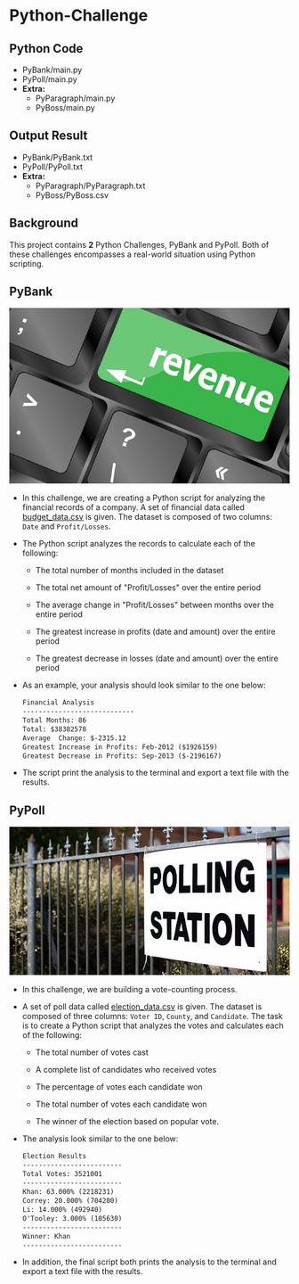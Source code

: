 # Python-Challenge
## Python Code
  * PyBank/main.py
  * PyPoll/main.py
  * **Extra:** 
    * PyParagraph/main.py
    * PyBoss/main.py
## Output Result
  * PyBank/PyBank.txt
  * PyPoll/PyPoll.txt
  * **Extra:** 
    * PyParagraph/PyParagraph.txt
    * PyBoss/PyBoss.csv

## Background

This project contains **2** Python Challenges, PyBank and PyPoll. Both of these challenges encompasses a real-world situation using Python scripting.

## PyBank

![Revenue](Images/revenue-per-lead.jpg)

* In this challenge, we are creating a Python script for analyzing the financial records of a company. A set of financial data called [budget_data.csv](PyBank/Resources/budget_data.csv) is given. The dataset is composed of two columns: `Date` and `Profit/Losses`.

* The Python script analyzes the records to calculate each of the following:

  * The total number of months included in the dataset

  * The total net amount of "Profit/Losses" over the entire period

  * The average change in "Profit/Losses" between months over the entire period

  * The greatest increase in profits (date and amount) over the entire period

  * The greatest decrease in losses (date and amount) over the entire period

* As an example, your analysis should look similar to the one below:

  ```text
  Financial Analysis
  ----------------------------
  Total Months: 86
  Total: $38382578
  Average  Change: $-2315.12
  Greatest Increase in Profits: Feb-2012 ($1926159)
  Greatest Decrease in Profits: Sep-2013 ($-2196167)
  ```

* The script print the analysis to the terminal and export a text file with the results.

## PyPoll

![Vote-Counting](Images/Vote_counting.jpg)

* In this challenge, we are building a vote-counting process.

* A set of poll data called [election_data.csv](PyPoll/Resources/election_data.csv) is given. The dataset is composed of three columns: `Voter ID`, `County`, and `Candidate`. The task is to create a Python script that analyzes the votes and calculates each of the following:

  * The total number of votes cast

  * A complete list of candidates who received votes

  * The percentage of votes each candidate won

  * The total number of votes each candidate won

  * The winner of the election based on popular vote.

* The analysis look similar to the one below:

  ```text
  Election Results
  -------------------------
  Total Votes: 3521001
  -------------------------
  Khan: 63.000% (2218231)
  Correy: 20.000% (704200)
  Li: 14.000% (492940)
  O'Tooley: 3.000% (105630)
  -------------------------
  Winner: Khan
  -------------------------
  ```

* In addition, the final script both prints the analysis to the terminal and export a text file with the results.

